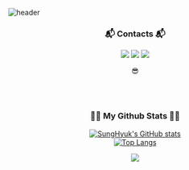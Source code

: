 ![header](https://capsule-render.vercel.app/api?type=waving&color=gradient&height=170&section=header&text=%20SungHyuk&fontColor=ffffff&fontAlignX=45&fontAlignY=65&fontSize=100&animation=twinkling)

<h3 align="center"> 📬 Contacts 📬 </h3>
<p align="center">
  <a href="mailto:anlbusan.google.com"><img src="https://img.shields.io/badge/Gmail-d14836?style=for-the-badge&logo=Gmail&logoColor=white&link=kirin0044@gmail.com"/></a>
  <a href="mailto:kangsh9820.naver.com"><img src="https://img.shields.io/badge/Naver-03C75A?style=for-the-badge&logo=Naver&logoColor=white&link=kangsh9820.naver.com"/></a>
  <a href ="https://github.com/kangsunghyuk98"><img src="https://img.shields.io/badge/GitHub-181717?style=for-the-badge&logo=GitHub&logoColor=white"/></a>
</p>
<p align="center">
😎

<br><br>
  
<h3 align="center">👨‍💻 My Github Stats 👨‍💻</h3>
<div align="center">

[![SungHyuk's GitHub stats](https://github-readme-stats.vercel.app/api?username=kangsunghyuk98&hide_title=true&show_icons=true&include_all_commits=true&disable_animations=true&theme=tokyonight)](https://github.com/kangsunghyuk98/github-readme-stats)<br>
[![Top Langs](https://github-readme-stats.vercel.app/api/top-langs/?username=kangsunghyuk98&layout=compact)](https://github.com/kangsunghyuk98/github-readme-stats)
</div>

<p align="center">
  <a href="https://hits.seeyoufarm.com"><img src="https://hits.seeyoufarm.com/api/count/incr/badge.svg?url=https%3A%2F%2Fgithub.com%2Fhyeinisfree&count_bg=%2341B883&title_bg=%23CDC2C2&icon=github.svg&icon_color=%23E7E7E7&title=hits&edge_flat=false"/></a>
</p>
